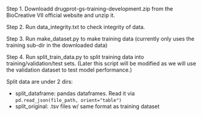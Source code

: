 Step 1. Downloadd drugprot-gs-training-development.zip from the BioCreative VII official website and unzip it.

Step 2. Run data_integrity.txt to check integrity of data.

Step 3. Run make_dataset.py to make training data (currently only uses the training sub-dir in the downloaded data)

Step 4. Run split_train_data.py to split training data into training/validation/test sets. (Later this script will be modified as we will use the validation dataset to test model performance.)

Split data are under 2 dirs:
* split_dataframe: pandas dataframes. Read it via `pd.read_json(file_path, orient="table")`
* split_original: .tsv files w/ same format as training dataset